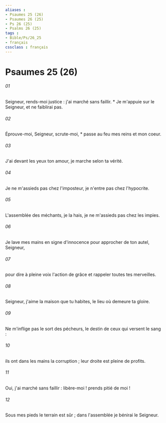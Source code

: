 ```yaml
---
aliases : 
- Psaumes 25 (26)
- Psaumes 26 (25)
- Ps 26 (25)
- Psalms 26 (25)
tags : 
- Bible/Ps/26_25
- français
cssclass : français
---
```


# Psaumes 25 (26)

###### 01
Seigneur, rends-moi justice : j'ai marché sans faillir. * Je m'appuie sur le Seigneur, et ne faiblirai pas.
###### 02
Éprouve-moi, Seigneur, scrute-moi, * passe au feu mes reins et mon coeur.
###### 03
J'ai devant les yeux ton amour, je marche selon ta vérité.
###### 04
Je ne m'assieds pas chez l'imposteur, je n'entre pas chez l'hypocrite.
###### 05
L'assemblée des méchants, je la hais, je ne m'assieds pas chez les impies.
###### 06
Je lave mes mains en signe d'innocence pour approcher de ton autel, Seigneur,
###### 07
pour dire à pleine voix l'action de grâce et rappeler toutes tes merveilles.
###### 08
Seigneur, j'aime la maison que tu habites, le lieu où demeure ta gloire.
###### 09
Ne m'inflige pas le sort des pécheurs, le destin de ceux qui versent le sang :
###### 10
ils ont dans les mains la corruption ; leur droite est pleine de profits.
###### 11
Oui, j'ai marché sans faillir : libère-moi ! prends pitié de moi !
###### 12
Sous mes pieds le terrain est sûr ; dans l'assemblée je bénirai le Seigneur.
